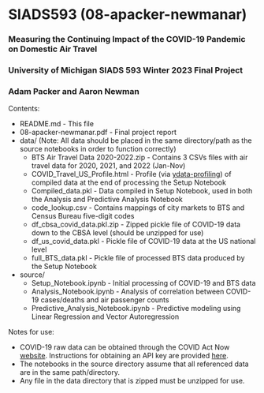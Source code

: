 # SIADS593 (08-apacker-newmanar)

### Measuring the Continuing Impact of the COVID-19 Pandemic on Domestic Air Travel
### University of Michigan SIADS 593 Winter 2023 Final Project
### Adam Packer and Aaron Newman

Contents:
- README.md - This file
- 08-apacker-newmanar.pdf - Final project report
- data/ (Note: All data should be placed in the same directory/path as the source notebooks in order to function correctly)
  - BTS Air Travel Data 2020-2022.zip - Contains 3 CSVs files with air travel data for 2020, 2021, and 2022 (Jan-Nov)
  - COVID_Travel_US_Profile.html - Profile (via [ydata-profiling](https://ydata-profiling.ydata.ai/docs/master/index.html)) of compiled data at the end of processing the Setup Notebook
  - Compiled_data.pkl - Data compiled in Setup Notebook, used in both the Analysis and Predictive Analysis Notebook
  - code_lookup.csv - Contains mappings of city markets to BTS and Census Bureau five-digit codes
  - df_cbsa_covid_data.pkl.zip - Zipped pickle file of COVID-19 data down to the CBSA level (should be unzipped for use)
  - df_us_covid_data.pkl - Pickle file of COVID-19 data at the US national level
  - full_BTS_data.pkl - Pickle file of processed BTS data produced by the Setup Notebook 
- source/
  -  Setup_Notebook.ipynb - Initial processing of COVID-19 and BTS data
  -  Analysis_Notebook.ipynb - Analysis of correlation between COVID-19 cases/deaths and air passenger counts
  -  Predictive_Analysis_Notebook.ipynb - Predictive modeling using Linear Regression and Vector Autoregression

Notes for use:
- COVID-19 raw data can be obtained through the COVID Act Now [website](https://covidactnow.org). Instructions for obtaining an API key are provided [here](https://apidocs.covidactnow.org/#register).
- The notebooks in the source directory assume that all referenced data are in the same path/directory.
- Any file in the data directory that is zipped must be unzipped for use.
